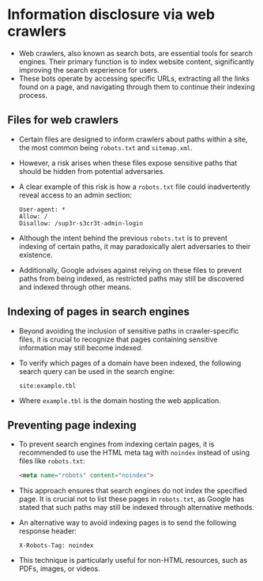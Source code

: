 # Information disclosure via web crawlers

* Web crawlers, also known as search bots, are essential tools for search engines. Their primary function is to index website content, significantly improving the search experience for users.
* These bots operate by accessing specific URLs, extracting all the links found on a page, and navigating through them to continue their indexing process.

## Files for web crawlers

* Certain files are designed to inform crawlers about paths within a site, the most common being `robots.txt` and `sitemap.xml`.
* However, a risk arises when these files expose sensitive paths that should be hidden from potential adversaries.
* A clear example of this risk is how a `robots.txt` file could inadvertently reveal access to an admin section:

  ```
  User-agent: *
  Allow: /
  Disallow: /sup3r-s3cr3t-admin-login
  ```

* Although the intent behind the previous `robots.txt` is to prevent indexing of certain paths, it may paradoxically alert adversaries to their existence.
* Additionally, Google advises against relying on these files to prevent paths from being indexed, as restricted paths may still be discovered and indexed through other means.

## Indexing of pages in search engines

* Beyond avoiding the inclusion of sensitive paths in crawler-specific files, it is crucial to recognize that pages containing sensitive information may still become indexed.
* To verify which pages of a domain have been indexed, the following search query can be used in the search engine:

  ```
  site:example.tbl
  ```

* Where `example.tbl` is the domain hosting the web application.

## Preventing page indexing

* To prevent search engines from indexing certain pages, it is recommended to use the HTML meta tag with `noindex` instead of using files like `robots.txt`:

  ```html
  <meta name="robots" content="noindex">
  ```

* This approach ensures that search engines do not index the specified page. It is crucial not to list these pages in `robots.txt`, as Google has stated that such paths may still be indexed through alternative methods.
* An alternative way to avoid indexing pages is to send the following response header:

  ```http
  X-Robots-Tag: noindex
  ```

* This technique is particularly useful for non-HTML resources, such as PDFs, images, or videos.
